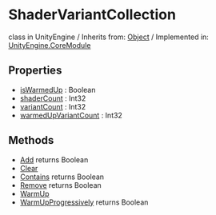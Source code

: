 # ShaderVariantCollection
class in UnityEngine
 / Inherits from: <a href="https://docs.unity3d.com/6000.0/Documentation/ScriptReference/Object.html" target="_blank">Object</a> / Implemented in: <a href="https://docs.unity3d.com/6000.0/Documentation/ScriptReference/UnityEngine.CoreModule.html" target="_blank">UnityEngine.CoreModule</a>
## Properties
- <a href="https://docs.unity3d.com/6000.0/Documentation/ScriptReference/ShaderVariantCollection-isWarmedUp.html" target="_blank">isWarmedUp</a> : Boolean
- <a href="https://docs.unity3d.com/6000.0/Documentation/ScriptReference/ShaderVariantCollection-shaderCount.html" target="_blank">shaderCount</a> : Int32
- <a href="https://docs.unity3d.com/6000.0/Documentation/ScriptReference/ShaderVariantCollection-variantCount.html" target="_blank">variantCount</a> : Int32
- <a href="https://docs.unity3d.com/6000.0/Documentation/ScriptReference/ShaderVariantCollection-warmedUpVariantCount.html" target="_blank">warmedUpVariantCount</a> : Int32
## Methods
- <a href="https://docs.unity3d.com/6000.0/Documentation/ScriptReference/ShaderVariantCollection.Add.html" target="_blank">Add</a> returns Boolean
- <a href="https://docs.unity3d.com/6000.0/Documentation/ScriptReference/ShaderVariantCollection.Clear.html" target="_blank">Clear</a>
- <a href="https://docs.unity3d.com/6000.0/Documentation/ScriptReference/ShaderVariantCollection.Contains.html" target="_blank">Contains</a> returns Boolean
- <a href="https://docs.unity3d.com/6000.0/Documentation/ScriptReference/ShaderVariantCollection.Remove.html" target="_blank">Remove</a> returns Boolean
- <a href="https://docs.unity3d.com/6000.0/Documentation/ScriptReference/ShaderVariantCollection.WarmUp.html" target="_blank">WarmUp</a>
- <a href="https://docs.unity3d.com/6000.0/Documentation/ScriptReference/ShaderVariantCollection.WarmUpProgressively.html" target="_blank">WarmUpProgressively</a> returns Boolean

